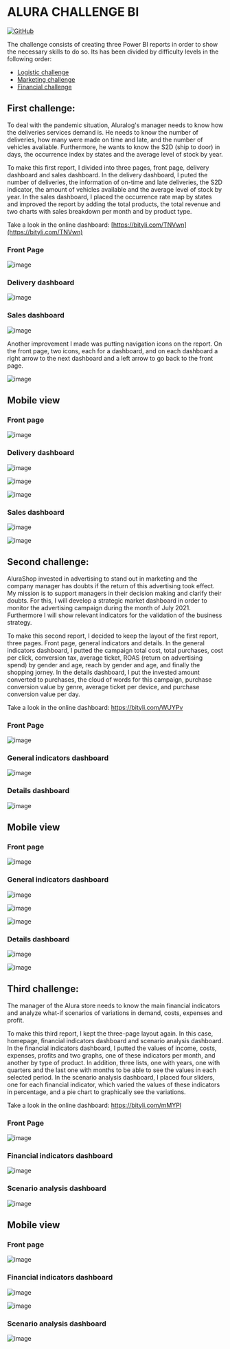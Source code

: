 # ALURA CHALLENGE BI

[![GitHub](https://img.shields.io/github/license/Marcelo0479/Alura_challenge_bi)](https://github.com/Marcelo0479/Alura_challenge_bi/blob/main/LICENSE)

The challenge consists of creating three Power BI reports in order to show the necessary skills to do so. Its has been divided by difficulty levels in the following order:

 - [Logistic challenge](https://github.com/Marcelo0479/Alura_challenge_bi/blob/main/README.md#first-challenge)
 - [Marketing challenge](https://github.com/Marcelo0479/Alura_challenge_bi/blob/main/README.md#second-challenge)
 - [Financial challenge](https://github.com/Marcelo0479/Alura_challenge_bi/blob/main/README.md#third-challenge)

## First challenge:
To deal with the pandemic situation, Aluralog's manager needs to know how the deliveries services demand is. He needs to know the number of deliveries, how many were made on time and late, and the number of vehicles avaliable. Furthermore, he wants to know the S2D (ship to door) in days, the occurrence index by states and the average level of stock by year.

To make this first report, I divided into three pages, front page, delivery dashboard and sales dashboard.
In the delivery dashboard, I puted the number of deliveries, the information of on-time and late deliveries, the S2D indicator, the amount of vehicles available and the average level of stock by year.
In the sales dashboard, I placed the occurrence rate map by states and improved the report by adding the total products, the total revenue and two charts with sales breakdown per month and by product type.

Take a look in the online dashboard: [https://bityli.com/TNVwn](https://bityli.com/TNVwn)

### Front Page
![image](https://user-images.githubusercontent.com/77294637/158210901-793b5710-20a5-4fe2-9d3a-def88b37ab2b.png)

### Delivery dashboard
![image](https://user-images.githubusercontent.com/77294637/158241861-f22c296e-a8a6-4622-bdc5-0b0c002ee4ed.png)

### Sales dashboard
![image](https://user-images.githubusercontent.com/77294637/158215950-e5871c9f-285c-415c-9ec5-393520e5389b.png)

Another improvement I made was putting navigation icons on the report. On the front page, two icons, each for a dashboard, and on each dashboard a right arrow to the next dashboard and a left arrow to go back to the front page.

![image](https://user-images.githubusercontent.com/77294637/158252375-81eaaf94-1260-459e-91b7-9305c0735629.png)

## Mobile view

### Front page

![image](https://user-images.githubusercontent.com/77294637/158459611-1e397694-d492-4ee8-bebe-da983bacb957.png)

### Delivery dashboard

![image](https://user-images.githubusercontent.com/77294637/158251257-902123bd-e5be-42c1-a157-cf5986f9ea4b.png)

![image](https://user-images.githubusercontent.com/77294637/158251315-d5aec0a9-2032-4013-8e48-e4b72b0f33ae.png)

![image](https://user-images.githubusercontent.com/77294637/158251360-084f4474-1650-41bf-bcf5-c255b0898c4d.png)

### Sales dashboard

![image](https://user-images.githubusercontent.com/77294637/158251414-ef1e8a10-5543-4399-b5ba-08532011cc01.png)

![image](https://user-images.githubusercontent.com/77294637/158251454-53cbde48-490d-4774-a804-23c0abc8332e.png)

## Second challenge:
AluraShop invested in advertising to stand out in marketing and the company manager has doubts if the return of this advertising took effect. My mission is to support managers in their decision making and clarify their doubts. For this, I will develop a strategic market dashboard in order to monitor the advertising campaign during the month of July 2021. Furthermore I will show relevant indicators for the validation of the business strategy.

To make this second report, I decided to keep the layout of the first report, three pages. Front page, general indicators and details.
In the general indicators dashboard, I putted the campaign total cost, total purchases, cost per click, conversion tax, average ticket, ROAS (return on advertising spend) by gender and age, reach by gender and age, and finally the shopping jorney.
In the details dashboard, I put the invested amount converted to purchases, the cloud of words for this campaign, purchase conversion value by genre, average ticket per device, and purchase conversion value per day.

Take a look in the online dashboard: https://bityli.com/WUYPv

### Front Page
![image](https://user-images.githubusercontent.com/77294637/159042141-690726fd-bb2c-4788-98db-4bee0437e7d3.png)

### General indicators dashboard
![image](https://user-images.githubusercontent.com/77294637/159042189-20ca80be-dea0-4a14-bfe0-650ba9e5d97d.png)

### Details dashboard
![image](https://user-images.githubusercontent.com/77294637/159042350-4d6ed4e3-677f-49f9-853f-bd3c3978d4c7.png)

## Mobile view

### Front page

![image](https://user-images.githubusercontent.com/77294637/159043382-94f78093-87f7-4781-b1b6-23164dcc8ac0.png)

### General indicators dashboard

![image](https://user-images.githubusercontent.com/77294637/159043461-40b62609-983e-4bcf-a544-19d79c3f5a9e.png)

![image](https://user-images.githubusercontent.com/77294637/159043538-f1f240b4-5147-4984-832a-e4eef3397749.png)

![image](https://user-images.githubusercontent.com/77294637/159043575-48712525-5d30-4474-b8bf-69f2c718703f.png)

### Details dashboard

![image](https://user-images.githubusercontent.com/77294637/159043741-edc58f7a-5049-4c54-941c-e39124a1e8bb.png)

![image](https://user-images.githubusercontent.com/77294637/159043807-77a292b9-7463-4c1b-9e31-a2259b59d798.png)


## Third challenge:
The manager of the Alura store needs to know the main financial indicators and analyze what-if scenarios of variations in demand, costs, expenses and profit.

To make this third report, I kept the three-page layout again. In this case, homepage, financial indicators dashboard and scenario analysis dashboard.
In the financial indicators dashboard, I putted the values of income, costs, expenses, profits and two graphs, one of these indicators per month, and another by type of product. In addition, three lists, one with years, one with quarters and the last one with months to be able to see the values in each selected period.
In the scenario analysis dashboard, I placed four sliders, one for each financial indicator, which varied the values of these indicators in percentage, and a pie chart to graphically see the variations.

Take a look in the online dashboard: https://bityli.com/mMYPl

### Front Page
![image](https://user-images.githubusercontent.com/77294637/159492236-56326f38-fec5-4216-9e9e-eae9aa381b09.png)

### Financial indicators dashboard
![image](https://user-images.githubusercontent.com/77294637/159492711-03286de3-4e2e-4b47-b2cf-b81d36418ef4.png)

### Scenario analysis dashboard
![image](https://user-images.githubusercontent.com/77294637/159492796-bd00f83c-85fb-4ead-b090-cbe4a827c1fb.png)

## Mobile view

### Front page

![image](https://user-images.githubusercontent.com/77294637/159493127-31d5288a-79ae-4aec-98d0-fdab01823212.png)

### Financial indicators dashboard

![image](https://user-images.githubusercontent.com/77294637/159493223-c565f1a9-41a0-4454-ac67-fccb4c46aa8e.png)

![image](https://user-images.githubusercontent.com/77294637/159493288-669c1aa8-515f-4f82-9892-0f6c4a9339ae.png)

### Scenario analysis dashboard

![image](https://user-images.githubusercontent.com/77294637/159493380-64da77d9-0f46-422e-8364-7c346ae7240a.png)
